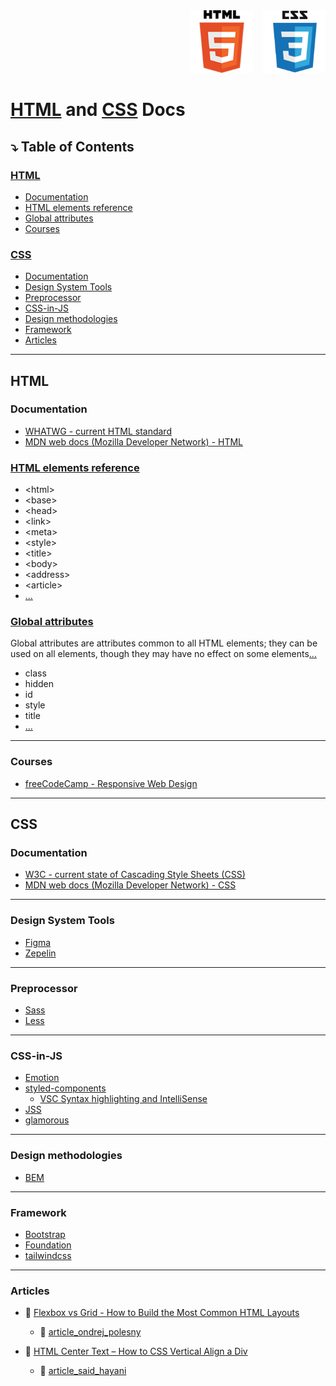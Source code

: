 <div align="end">
    <img height="100" src="https://raw.githubusercontent.com/github/explore/80688e429a7d4ef2fca1e82350fe8e3517d3494d/topics/html/html.png" alt="HTML"/>
    &nbsp;&nbsp;
    <img height="100" src="https://raw.githubusercontent.com/github/explore/80688e429a7d4ef2fca1e82350fe8e3517d3494d/topics/css/css.png" alt="CSS"/>
</div>

# **[HTML](https://html.spec.whatwg.org/multipage/) and [CSS](https://www.w3.org/TR/CSS/#css) Docs**

## :arrow_heading_down: Table of Contents

### [HTML](https://github.com/marcelosperalta/study_html_css#html-1)

* [Documentation](https://github.com/marcelosperalta/docs_html_css#documentation)
* [HTML elements reference](https://github.com/marcelosperalta/docs_html_css#html-elements-reference)
* [Global attributes](https://github.com/marcelosperalta/docs_html_css#global-attributes)
* [Courses](https://github.com/marcelosperalta/docs_html_css#courses)

### [CSS](https://github.com/marcelosperalta/docs_html_css#css-1)

* [Documentation](https://github.com/marcelosperalta/docs_html_css#documentation-1)
* [Design System Tools](https://github.com/marcelosperalta/docs_html_css#design-system-tools)
* [Preprocessor](https://github.com/marcelosperalta/docs_html_css#preprocessor)
* [CSS-in-JS](https://github.com/marcelosperalta/docs_html_css#css-in-js)
* [Design methodologies](https://github.com/marcelosperalta/docs_html_css#design-methodologies)
* [Framework](https://github.com/marcelosperalta/docs_html_css#framework)
* [Articles](https://github.com/marcelosperalta/docs_html_css#articles)

<hr>

## HTML

### Documentation

* [WHATWG - current HTML standard](https://html.spec.whatwg.org/multipage/)
* [MDN web docs (Mozilla Developer Network) - HTML](https://developer.mozilla.org/en-US/docs/Web/HTML)

### [HTML elements reference](https://developer.mozilla.org/en-US/docs/Web/HTML/Element)

* \<html>
* \<base>
* \<head>
* \<link>
* \<meta>
* \<style>
* \<title>
* \<body>
* \<address>
* \<article>
* [...](https://developer.mozilla.org/en-US/docs/Web/HTML/Element)

### [Global attributes](https://developer.mozilla.org/en-US/docs/Web/HTML/Global_attributes)

Global attributes are attributes common to all HTML elements; they can be used on all elements, though they may have no effect on some elements[...](https://developer.mozilla.org/en-US/docs/Web/HTML/Global_attributes)

* class
* hidden
* id
* style 
* title
* [...](https://developer.mozilla.org/en-US/docs/Web/HTML/Global_attributes)

<hr>

### Courses

* [freeCodeCamp - Responsive Web Design](./course_freecodecamp)  

<hr>

## CSS

### Documentation

* [W3C - current state of Cascading Style Sheets (CSS)](https://www.w3.org/TR/CSS/#css)
* [MDN web docs (Mozilla Developer Network) - CSS](https://developer.mozilla.org/en-US/docs/Web/CSS)

<hr>

### Design System Tools

* [Figma](https://www.figma.com/)
* [Zepelin](https://zeplin.io/)

<hr>

### Preprocessor

* [Sass](https://sass-lang.com/)
* [Less](https://lesscss.org/)

<hr>

### CSS-in-JS

* [Emotion](https://emotion.sh/docs/introduction)
* [styled-components](https://styled-components.com/)
    * [VSC Syntax highlighting and IntelliSense](https://marketplace.visualstudio.com/items?itemName=jpoissonnier.vscode-styled-components)
* [JSS](https://cssinjs.org/)
* [glamorous](https://glamorous.rocks/)

<hr>

### Design methodologies

* [BEM](http://getbem.com/)

<hr>

### Framework

* [Bootstrap](https://getbootstrap.com/)
* [Foundation](https://get.foundation/)
* [tailwindcss](https://tailwindcss.com/)

<hr>

### Articles

* :link: [Flexbox vs Grid - How to Build the Most Common HTML Layouts](https://www.freecodecamp.org/news/flexbox-vs-grid-how-to-build-the-most-common-html-layouts/)  
    * :file_folder: [article_ondrej_polesny](https://github.com/marcelosperalta/docs_html_css/tree/master/article_ondrej_polesny)

* :link: [HTML Center Text – How to CSS Vertical Align a Div](https://www.freecodecamp.org/news/html-center-text-how-to-css-vertical-align-a-div/)  
    * :file_folder: [article_said_hayani](https://github.com/marcelosperalta/docs_html_css/tree/master/article_said_hayani)
